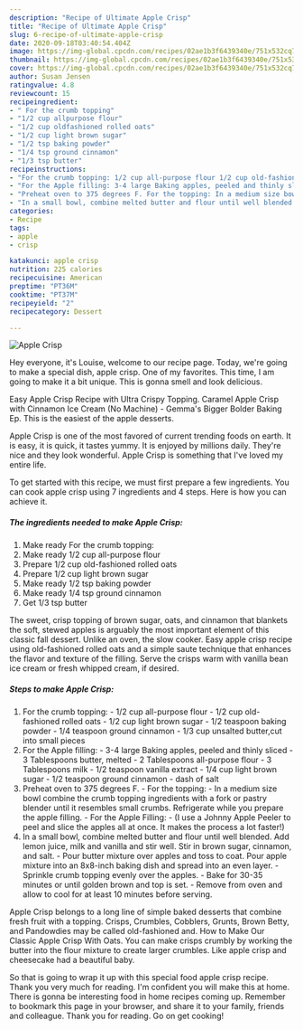 ```yaml
---
description: "Recipe of Ultimate Apple Crisp"
title: "Recipe of Ultimate Apple Crisp"
slug: 6-recipe-of-ultimate-apple-crisp
date: 2020-09-18T03:40:54.404Z
image: https://img-global.cpcdn.com/recipes/02ae1b3f6439340e/751x532cq70/apple-crisp-recipe-main-photo.jpg
thumbnail: https://img-global.cpcdn.com/recipes/02ae1b3f6439340e/751x532cq70/apple-crisp-recipe-main-photo.jpg
cover: https://img-global.cpcdn.com/recipes/02ae1b3f6439340e/751x532cq70/apple-crisp-recipe-main-photo.jpg
author: Susan Jensen
ratingvalue: 4.8
reviewcount: 15
recipeingredient:
- " For the crumb topping"
- "1/2 cup allpurpose flour"
- "1/2 cup oldfashioned rolled oats"
- "1/2 cup light brown sugar"
- "1/2 tsp baking powder"
- "1/4 tsp ground cinnamon"
- "1/3 tsp butter"
recipeinstructions:
- "For the crumb topping: 1/2 cup all-purpose flour 1/2 cup old-fashioned rolled oats 1/2 cup light brown sugar 1/2 teaspoon baking powder 1/4 teaspoon ground cinnamon 1/3 cup unsalted butter,cut into small pieces"
- "For the Apple filling: 3-4 large Baking apples, peeled and thinly sliced 3 Tablespoons butter, melted 2 Tablespoons all-purpose flour 3 Tablespoons milk 1/2 teaspoon vanilla extract 1/4 cup light brown sugar 1/2 teaspoon ground cinnamon dash of salt"
- "Preheat oven to 375 degrees F. For the topping: In a medium size bowl combine the crumb topping ingredients with a fork or pastry blender until it resembles small crumbs. Refrigerate while you prepare the apple filling. For the Apple Filling: (I use a Johnny Apple Peeler to peel and slice the apples all at once. It makes the process a lot faster!)"
- "In a small bowl, combine melted butter and flour until well blended. Add lemon juice, milk and vanilla and stir well. Stir in brown sugar, cinnamon, and salt.  Pour butter mixture over apples and toss to coat. Pour apple mixture into an 8x8-inch baking dish and spread into an even layer.  Sprinkle crumb topping evenly over the apples. Bake for 30-35 minutes or until golden brown and top is set.  Remove from oven and allow to cool for at least 10 minutes before serving."
categories:
- Recipe
tags:
- apple
- crisp

katakunci: apple crisp 
nutrition: 225 calories
recipecuisine: American
preptime: "PT36M"
cooktime: "PT37M"
recipeyield: "2"
recipecategory: Dessert

---
```



![Apple Crisp](https://img-global.cpcdn.com/recipes/02ae1b3f6439340e/751x532cq70/apple-crisp-recipe-main-photo.jpg)

Hey everyone, it's Louise, welcome to our recipe page. Today, we're going to make a special dish, apple crisp. One of my favorites. This time, I am going to make it a bit unique. This is gonna smell and look delicious.

Easy Apple Crisp Recipe with Ultra Crispy Topping. Caramel Apple Crisp with Cinnamon Ice Cream (No Machine) - Gemma&#39;s Bigger Bolder Baking Ep. This is the easiest of the apple desserts.

Apple Crisp is one of the most favored of current trending foods on earth. It is easy, it is quick, it tastes yummy. It is enjoyed by millions daily. They're nice and they look wonderful. Apple Crisp is something that I've loved my entire life.


To get started with this recipe, we must first prepare a few ingredients. You can cook apple crisp using 7 ingredients and 4 steps. Here is how you can achieve it.

##### The ingredients needed to make Apple Crisp:

1. Make ready  For the crumb topping:
1. Make ready 1/2 cup all-purpose flour
1. Prepare 1/2 cup old-fashioned rolled oats
1. Prepare 1/2 cup light brown sugar
1. Make ready 1/2 tsp baking powder
1. Make ready 1/4 tsp ground cinnamon
1. Get 1/3 tsp butter


The sweet, crisp topping of brown sugar, oats, and cinnamon that blankets the soft, stewed apples is arguably the most important element of this classic fall dessert. Unlike an oven, the slow cooker. Easy apple crisp recipe using old-fashioned rolled oats and a simple saute technique that enhances the flavor and texture of the filling. Serve the crisps warm with vanilla bean ice cream or fresh whipped cream, if desired. 

##### Steps to make Apple Crisp:

1. For the crumb topping: - 1/2 cup all-purpose flour - 1/2 cup old-fashioned rolled oats - 1/2 cup light brown sugar - 1/2 teaspoon baking powder - 1/4 teaspoon ground cinnamon - 1/3 cup unsalted butter,cut into small pieces
1. For the Apple filling: - 3-4 large Baking apples, peeled and thinly sliced - 3 Tablespoons butter, melted - 2 Tablespoons all-purpose flour - 3 Tablespoons milk - 1/2 teaspoon vanilla extract - 1/4 cup light brown sugar - 1/2 teaspoon ground cinnamon - dash of salt
1. Preheat oven to 375 degrees F. - For the topping: - In a medium size bowl combine the crumb topping ingredients with a fork or pastry blender until it resembles small crumbs. Refrigerate while you prepare the apple filling. - For the Apple Filling: - (I use a Johnny Apple Peeler to peel and slice the apples all at once. It makes the process a lot faster!)
1. In a small bowl, combine melted butter and flour until well blended. Add lemon juice, milk and vanilla and stir well. Stir in brown sugar, cinnamon, and salt.  - Pour butter mixture over apples and toss to coat. Pour apple mixture into an 8x8-inch baking dish and spread into an even layer.  - Sprinkle crumb topping evenly over the apples. - Bake for 30-35 minutes or until golden brown and top is set.  - Remove from oven and allow to cool for at least 10 minutes before serving.


Apple Crisp belongs to a long line of simple baked desserts that combine fresh fruit with a topping. Crisps, Crumbles, Cobblers, Grunts, Brown Betty, and Pandowdies may be called old-fashioned and. How to Make Our Classic Apple Crisp With Oats. You can make crisps crumbly by working the butter into the flour mixture to create larger crumbles. Like apple crisp and cheesecake had a beautiful baby. 

So that is going to wrap it up with this special food apple crisp recipe. Thank you very much for reading. I'm confident you will make this at home. There is gonna be interesting food in home recipes coming up. Remember to bookmark this page in your browser, and share it to your family, friends and colleague. Thank you for reading. Go on get cooking!

